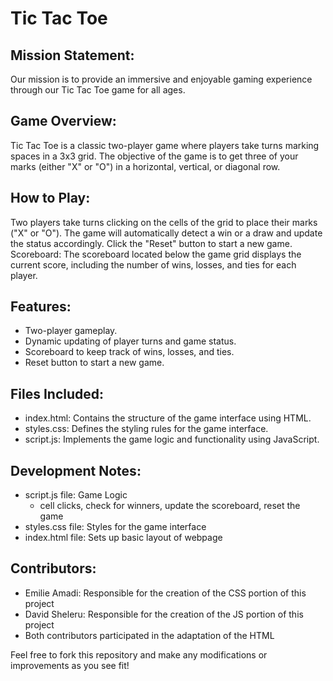 # Tic Tac Toe

## Mission Statement: 
Our mission is to provide an immersive and enjoyable gaming experience through our Tic Tac Toe game for all ages. 

## Game Overview:
Tic Tac Toe is a classic two-player game where players take turns marking spaces in a 3x3 grid. The objective of the game is to get three of your marks (either "X" or "O") in a horizontal, vertical, or diagonal row.

## How to Play:
Two players take turns clicking on the cells of the grid to place their marks ("X" or "O"). The game will automatically detect a win or a draw and update the status accordingly. Click the "Reset" button to start a new game.
Scoreboard: The scoreboard located below the game grid displays the current score, including the number of wins, losses, and ties for each player.

## Features:
* Two-player gameplay.
* Dynamic updating of player turns and game status.
* Scoreboard to keep track of wins, losses, and ties.
* Reset button to start a new game.

## Files Included:
* index.html: Contains the structure of the game interface using HTML.
* styles.css: Defines the styling rules for the game interface.
* script.js: Implements the game logic and functionality using JavaScript.

## Development Notes:
* script.js file: Game Logic 
    - cell clicks, check for winners, update the scoreboard, reset the game
* styles.css file: Styles for the game interface
* index.html file: Sets up basic layout of webpage

## Contributors: 
* Emilie Amadi: Responsible for the creation of the CSS portion of this project
*  David Sheleru: Responsible for the creation of the JS portion of this project
*  Both contributors participated in the adaptation of the HTML

Feel free to fork this repository and make any modifications or improvements as you see fit! 
